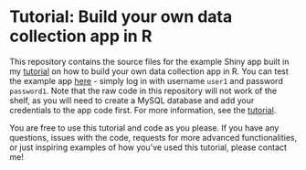 # **Tutorial: Build your own data collection app in R**

This repository contains the source files for the example Shiny app built in my [tutorial](https://www.sebastianvanbaalen.se/uploads/tutorial-data-collection-app) on how to build your own data collection app in R. You can test the example app [here](https://sebvanbaalen.shinyapps.io/data-collection-app/) - simply log in with username `user1` and password `password1`. Note that the raw code in this repository will not work of the shelf, as you will need to create a MySQL database and add your credentials to the app code first. For more information, see the [tutorial](https://www.sebastianvanbaalen.se/uploads/tutorial-data-collection-app).

You are free to use this tutorial and code as you please. If you have any questions, issues with the code, requests for more advanced functionalities, or just inspiring examples of how you've used this tutorial, please contact me!
